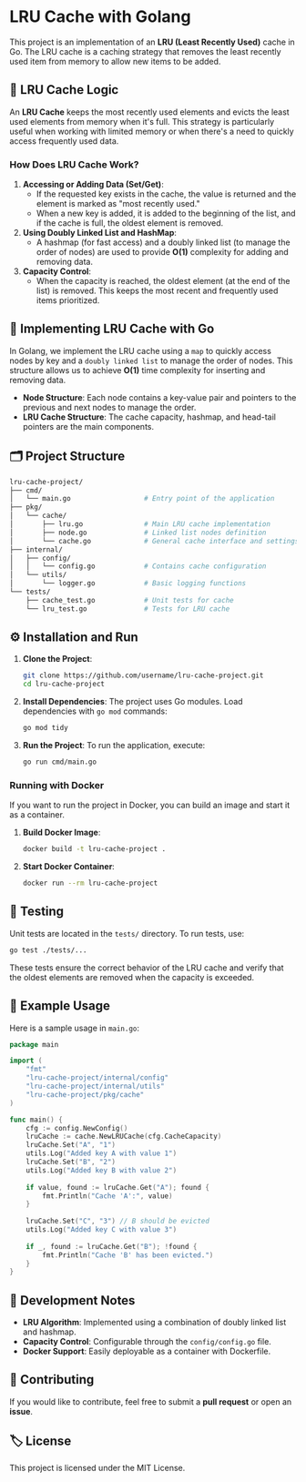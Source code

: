 
# LRU Cache with Golang

This project is an implementation of an **LRU (Least Recently Used)** cache in Go. The LRU cache is a caching strategy that removes the least recently used item from memory to allow new items to be added. 

## 📜 LRU Cache Logic

An **LRU Cache** keeps the most recently used elements and evicts the least used elements from memory when it's full. This strategy is particularly useful when working with limited memory or when there's a need to quickly access frequently used data.

### How Does LRU Cache Work?

1. **Accessing or Adding Data (Set/Get)**:
   - If the requested key exists in the cache, the value is returned and the element is marked as "most recently used."
   - When a new key is added, it is added to the beginning of the list, and if the cache is full, the oldest element is removed.
2. **Using Doubly Linked List and HashMap**:
   - A hashmap (for fast access) and a doubly linked list (to manage the order of nodes) are used to provide **O(1)** complexity for adding and removing data.
3. **Capacity Control**:
   - When the capacity is reached, the oldest element (at the end of the list) is removed. This keeps the most recent and frequently used items prioritized.

## 🚀 Implementing LRU Cache with Go

In Golang, we implement the LRU cache using a `map` to quickly access nodes by key and a `doubly linked list` to manage the order of nodes. This structure allows us to achieve **O(1)** time complexity for inserting and removing data.

- **Node Structure**: Each node contains a key-value pair and pointers to the previous and next nodes to manage the order.
- **LRU Cache Structure**: The cache capacity, hashmap, and head-tail pointers are the main components.

## 🗂️ Project Structure

```bash
lru-cache-project/
├── cmd/
│   └── main.go                  # Entry point of the application
├── pkg/
│   └── cache/
│       ├── lru.go               # Main LRU cache implementation
│       ├── node.go              # Linked list nodes definition
│       └── cache.go             # General cache interface and settings
├── internal/
│   ├── config/
│   │   └── config.go            # Contains cache configuration
│   └── utils/
│       └── logger.go            # Basic logging functions
└── tests/
    ├── cache_test.go            # Unit tests for cache
    └── lru_test.go              # Tests for LRU cache
```

## ⚙️ Installation and Run

1. **Clone the Project**:
   ```bash
   git clone https://github.com/username/lru-cache-project.git
   cd lru-cache-project
   ```

2. **Install Dependencies**:
   The project uses Go modules. Load dependencies with `go mod` commands:
   ```bash
   go mod tidy
   ```

3. **Run the Project**:
   To run the application, execute:
   ```bash
   go run cmd/main.go
   ```

### Running with Docker

If you want to run the project in Docker, you can build an image and start it as a container.

1. **Build Docker Image**:
   ```bash
   docker build -t lru-cache-project .
   ```

2. **Start Docker Container**:
   ```bash
   docker run --rm lru-cache-project
   ```

## 🧪 Testing

Unit tests are located in the `tests/` directory. To run tests, use:

```bash
go test ./tests/...
```

These tests ensure the correct behavior of the LRU cache and verify that the oldest elements are removed when the capacity is exceeded.

## 📄 Example Usage

Here is a sample usage in `main.go`:

```go
package main

import (
    "fmt"
    "lru-cache-project/internal/config"
    "lru-cache-project/internal/utils"
    "lru-cache-project/pkg/cache"
)

func main() {
    cfg := config.NewConfig()
    lruCache := cache.NewLRUCache(cfg.CacheCapacity)
    lruCache.Set("A", "1")
    utils.Log("Added key A with value 1")
    lruCache.Set("B", "2")
    utils.Log("Added key B with value 2")
    
    if value, found := lruCache.Get("A"); found {
        fmt.Println("Cache 'A':", value)
    }
    
    lruCache.Set("C", "3") // B should be evicted
    utils.Log("Added key C with value 3")
    
    if _, found := lruCache.Get("B"); !found {
        fmt.Println("Cache 'B' has been evicted.")
    }
}
```

## 📝 Development Notes

- **LRU Algorithm**: Implemented using a combination of doubly linked list and hashmap.
- **Capacity Control**: Configurable through the `config/config.go` file.
- **Docker Support**: Easily deployable as a container with Dockerfile.

## 📌 Contributing

If you would like to contribute, feel free to submit a **pull request** or open an **issue**.

## 🏷️ License

This project is licensed under the MIT License.
